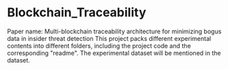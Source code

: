 # Blockchain_Traceability
Paper name: Multi-blockchain traceability architecture for minimizing  bogus data in insider threat detection
This project packs different experimental contents into different folders, including the project code and the corresponding "readme". The experimental dataset will be mentioned in the dataset.
